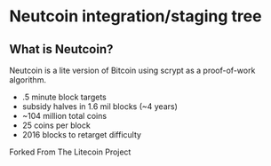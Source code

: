 Neutcoin integration/staging tree
================================

What is Neutcoin?
----------------

Neutcoin is a lite version of Bitcoin using scrypt as a proof-of-work algorithm.
 - .5 minute block targets
 - subsidy halves in 1.6 mil blocks (~4 years)
 - ~104 million total coins
 - 25 coins per block
 - 2016 blocks to retarget difficulty
 
 Forked From The Litecoin Project


